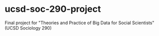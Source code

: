 # ucsd-soc-290-project
Final project for "Theories and Practice of Big Data for Social Scientists" (UCSD Sociology 290)
